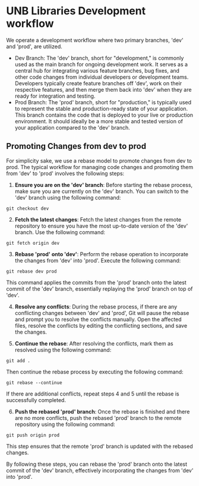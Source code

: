 # UNB Libraries Development workflow
We operate a development workflow where two primary branches, 'dev' and 'prod', are utilized.

* Dev Branch: The 'dev' branch, short for "development," is commonly used as the main branch for ongoing development work. It serves as a central hub for integrating various feature branches, bug fixes, and other code changes from individual developers or development teams. Developers typically create feature branches off 'dev', work on their respective features, and then merge them back into 'dev' when they are ready for integration and testing.
* Prod Branch: The 'prod' branch, short for "production," is typically used to represent the stable and production-ready state of your application. This branch contains the code that is deployed to your live or production environment. It should ideally be a more stable and tested version of your application compared to the 'dev' branch.

## Promoting Changes from dev to prod
For simplicity sake, we use a rebase model to promote changes from dev to prod. The typical workflow for managing code changes and promoting them from 'dev' to 'prod' involves the following steps:

1. **Ensure you are on the 'dev' branch**: Before starting the rebase process, make sure you are currently on the 'dev' branch. You can switch to the 'dev' branch using the following command:

```
git checkout dev
```

2. **Fetch the latest changes**: Fetch the latest changes from the remote repository to ensure you have the most up-to-date version of the 'dev' branch. Use the following command:

```
git fetch origin dev
```

3. **Rebase 'prod' onto 'dev'**: Perform the rebase operation to incorporate the changes from 'dev' into 'prod'. Execute the following command:

```
git rebase dev prod
```

   This command applies the commits from the 'prod' branch onto the latest commit of the 'dev' branch, essentially replaying the 'prod' branch on top of 'dev'.

4. **Resolve any conflicts**: During the rebase process, if there are any conflicting changes between 'dev' and 'prod', Git will pause the rebase and prompt you to resolve the conflicts manually. Open the affected files, resolve the conflicts by editing the conflicting sections, and save the changes.

5. **Continue the rebase**: After resolving the conflicts, mark them as resolved using the following command:

```
git add .
```

   Then continue the rebase process by executing the following command:

```
git rebase --continue
```

   If there are additional conflicts, repeat steps 4 and 5 until the rebase is successfully completed.

6. **Push the rebased 'prod' branch**: Once the rebase is finished and there are no more conflicts, push the rebased 'prod' branch to the remote repository using the following command:

```
git push origin prod
```

This step ensures that the remote 'prod' branch is updated with the rebased changes.

By following these steps, you can rebase the 'prod' branch onto the latest commit of the 'dev' branch, effectively incorporating the changes from 'dev' into 'prod'.

